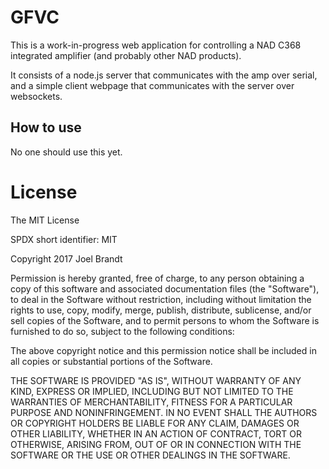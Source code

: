 # GFVC

This is a work-in-progress web application for controlling a NAD C368 integrated amplifier (and probably other NAD products).

It consists of a node.js server that communicates with the amp over serial, and a simple client webpage that communicates with the server over websockets.

## How to use

No one should use this yet.

# License

The MIT License

SPDX short identifier: MIT

Copyright 2017 Joel Brandt

Permission is hereby granted, free of charge, to any person obtaining a copy of this software and associated documentation files (the "Software"), to deal in the Software without restriction, including without limitation the rights to use, copy, modify, merge, publish, distribute, sublicense, and/or sell copies of the Software, and to permit persons to whom the Software is furnished to do so, subject to the following conditions:

The above copyright notice and this permission notice shall be included in all copies or substantial portions of the Software.

THE SOFTWARE IS PROVIDED "AS IS", WITHOUT WARRANTY OF ANY KIND, EXPRESS OR IMPLIED, INCLUDING BUT NOT LIMITED TO THE WARRANTIES OF MERCHANTABILITY, FITNESS FOR A PARTICULAR PURPOSE AND NONINFRINGEMENT. IN NO EVENT SHALL THE AUTHORS OR COPYRIGHT HOLDERS BE LIABLE FOR ANY CLAIM, DAMAGES OR OTHER LIABILITY, WHETHER IN AN ACTION OF CONTRACT, TORT OR OTHERWISE, ARISING FROM, OUT OF OR IN CONNECTION WITH THE SOFTWARE OR THE USE OR OTHER DEALINGS IN THE SOFTWARE.

